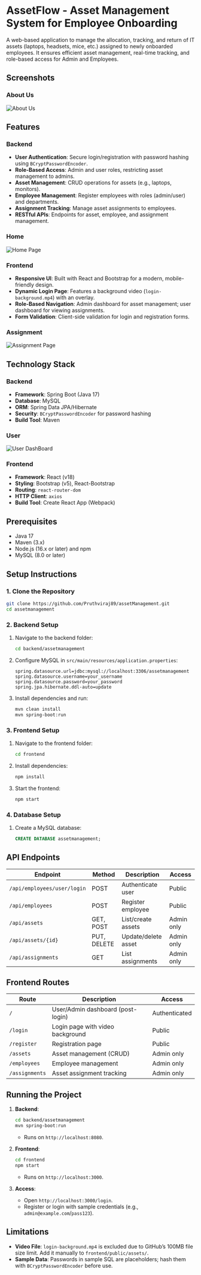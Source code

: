# AssetFlow - Asset Management System for Employee Onboarding

A web-based application to manage the allocation, tracking, and return of IT assets (laptops,
headsets, mice, etc.) assigned to newly onboarded employees. It ensures efficient asset
management, real-time tracking, and role-based access for Admin and Employees.

## Screenshots

### About Us
![About Us](images/aboutA.png)


## Features

### Backend
- **User Authentication**: Secure login/registration with password hashing using `BCryptPasswordEncoder`.
- **Role-Based Access**: Admin and user roles, restricting asset management to admins.
- **Asset Management**: CRUD operations for assets (e.g., laptops, monitors).
- **Employee Management**: Register employees with roles (admin/user) and departments.
- **Assignment Tracking**: Manage asset assignments to employees.
- **RESTful APIs**: Endpoints for asset, employee, and assignment management.

### Home
![Home Page](images/Home.png)

### Frontend
- **Responsive UI**: Built with React and Bootstrap for a modern, mobile-friendly design.
- **Dynamic Login Page**: Features a background video (`login-background.mp4`) with an overlay.
- **Role-Based Navigation**: Admin dashboard for asset management; user dashboard for viewing assignments.
- **Form Validation**: Client-side validation for login and registration forms.


### Assignment
![Assignment Page](images/assignment.png)


## Technology Stack

### Backend
- **Framework**: Spring Boot (Java 17)
- **Database**: MySQL
- **ORM**: Spring Data JPA/Hibernate
- **Security**: `BCryptPasswordEncoder` for password hashing
- **Build Tool**: Maven

### User
![User DashBoard](images/userDashboard.png)


### Frontend
- **Framework**: React (v18)
- **Styling**: Bootstrap (v5), React-Bootstrap
- **Routing**: `react-router-dom`
- **HTTP Client**: `axios`
- **Build Tool**: Create React App (Webpack)

## Prerequisites
- Java 17
- Maven (3.x)
- Node.js (16.x or later) and npm
- MySQL (8.0 or later)

## Setup Instructions

### 1. Clone the Repository
```bash
git clone https://github.com/Pruthviraj89/assetManagement.git
cd assetmanagement
```

### 2. Backend Setup
1. Navigate to the backend folder:
   ```bash
   cd backend/assetmanagement
   ```
2. Configure MySQL in `src/main/resources/application.properties`:
   ```properties
   spring.datasource.url=jdbc:mysql://localhost:3306/assetmanagement
   spring.datasource.username=your_username
   spring.datasource.password=your_password
   spring.jpa.hibernate.ddl-auto=update
   ```
3. Install dependencies and run:
   ```bash
   mvn clean install
   mvn spring-boot:run
   ```

### 3. Frontend Setup
1. Navigate to the frontend folder:
   ```bash
   cd frontend
   ```
2. Install dependencies:
   ```bash
   npm install
   ```
4. Start the frontend:
   ```bash
   npm start
   ```

### 4. Database Setup
1. Create a MySQL database:
   ```sql
   CREATE DATABASE assetmanagement;
   ```

## API Endpoints

| Endpoint                | Method | Description                     | Access       |
|-------------------------|--------|---------------------------------|--------------|
| `/api/employees/user/login` | POST   | Authenticate user               | Public       |
| `/api/employees`        | POST   | Register employee               | Public       |
| `/api/assets`           | GET, POST | List/create assets           | Admin only   |
| `/api/assets/{id}`      | PUT, DELETE | Update/delete asset        | Admin only   |
| `/api/assignments`      | GET    | List assignments                | Admin only   |



## Frontend Routes

| Route        | Description                     | Access         |
|--------------|---------------------------------|----------------|
| `/`          | User/Admin dashboard (post-login) | Authenticated |
| `/login`     | Login page with video background | Public        |
| `/register`  | Registration page               | Public        |
| `/assets`    | Asset management (CRUD)         | Admin only    |
| `/employees` | Employee management             | Admin only    |
| `/assignments` | Asset assignment tracking     | Admin only    |

## Running the Project

1. **Backend**:
   ```bash
   cd backend/assetmanagement
   mvn spring-boot:run
   ```
   - Runs on `http://localhost:8080`.

2. **Frontend**:
   ```bash
   cd frontend
   npm start
   ```
   - Runs on `http://localhost:3000`.

3. **Access**:
   - Open `http://localhost:3000/login`.
   - Register or login with sample credentials (e.g., `admin@example.com`/`pass123`).


## Limitations

- **Video File**: `login-background.mp4` is excluded due to GitHub’s 100MB file size limit. Add it manually to `frontend/public/assets/`.
- **Sample Data**: Passwords in sample SQL are placeholders; hash them with `BCryptPasswordEncoder` before use.

